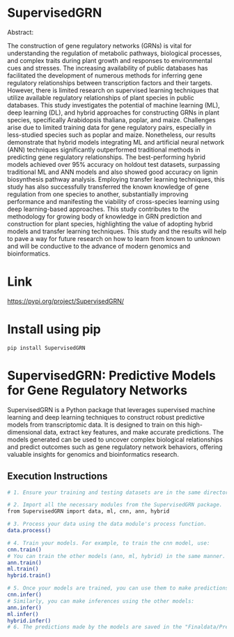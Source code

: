 # SupervisedGRN

Abstract:

The construction of gene regulatory networks (GRNs) is vital for understanding the regulation of metabolic pathways, biological processes, and complex traits during plant growth and responses to environmental cues and stresses. The increasing availability of public databases has facilitated the development of numerous methods for inferring gene regulatory relationships between transcription factors and their targets. However, there is limited research on supervised learning techniques that utilize available regulatory relationships of plant species in public databases.
This study investigates the potential of machine learning (ML), deep learning (DL), and hybrid approaches for constructing GRNs in plant species, specifically Arabidopsis thaliana, poplar, and maize. Challenges arise due to limited training data for gene regulatory pairs, especially in less-studied species such as poplar and maize. Nonetheless, our results demonstrate that hybrid models integrating ML and artificial neural network (ANN) techniques significantly outperformed traditional methods in predicting gene regulatory relationships. The best-performing hybrid models achieved over 95% accuracy on holdout test datasets, surpassing traditional ML and ANN models and also showed good accuracy on lignin biosynthesis pathway analysis.
Employing transfer learning techniques, this study has also successfully transferred the known knowledge of gene regulation from one species to another, substantially improving performance and manifesting the viability of cross-species learning using deep learning-based approaches. This study contributes to the methodology for growing body of knowledge in GRN prediction and construction for plant species, highlighting the value of adopting hybrid models and transfer learning techniques. This study and the results will help to pave a way for future research on how to learn from known to unknown and will be conductive to the advance of modern genomics and bioinformatics.

# Link
https://pypi.org/project/SupervisedGRN/

# Install using pip
```
pip install SupervisedGRN
```
# SupervisedGRN: Predictive Models for Gene Regulatory Networks

SupervisedGRN is a Python package that leverages supervised machine learning and deep learning techniques to construct robust predictive models from transcriptomic data. It is designed to train on this high-dimensional data, extract key features, and make accurate predictions. The models generated can be used to uncover complex biological relationships and predict outcomes such as gene regulatory network behaviors, offering valuable insights for genomics and bioinformatics research.

## Execution Instructions

```bash
# 1. Ensure your training and testing datasets are in the same directory.

# 2. Import all the necessary modules from the SupervisedGRN package.
from SupervisedGRN import data, ml, cnn, ann, hybrid

# 3. Process your data using the data module's process function.
data.process()

# 4. Train your models. For example, to train the cnn model, use:
cnn.train()
# You can train the other models (ann, ml, hybrid) in the same manner.
ann.train()
ml.train()
hybrid.train()

# 5. Once your models are trained, you can use them to make predictions on new data. To infer using the cnn model, use:
cnn.infer()
# Similarly, you can make inferences using the other models:
ann.infer()
ml.infer()
hybrid.infer()
# 6. The predictions made by the models are saved in the "Finaldata/Predictions" folder.
```
